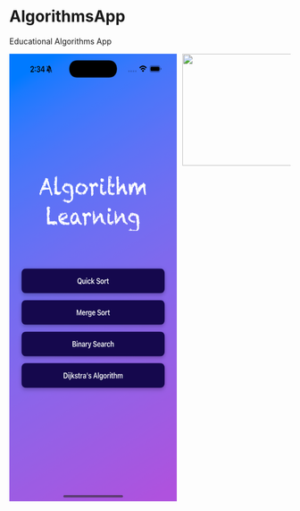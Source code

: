# AlgorithmsApp
Educational Algorithms App



<div style="display: flex; overflow-x: auto; white-space: nowrap;">
  <img src="Screens/Simulator Screenshot - iPhone 16 Pro Max - 2025-03-05 at 14.34.28.png" width="300" height="800" style="margin-right: 10px;">
  <img src="![Simulator Screenshot - iPhone 16 Pro Max - 2025-03-05 at 14 34 38](https://github.com/user-attachments/assets/ea171c63-19c4-469f-878c-ccbb56ebb487)" width="300" height="200" style="margin-right: 10px;">
</div>



